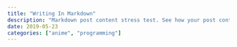 ```yaml
---
title: "Writing In Markdown"
description: "Markdown post content stress test. See how your post content is being styled with Tailwind CSS."
date: 2019-05-23
categories: ["anime", "programming"]
---
```


